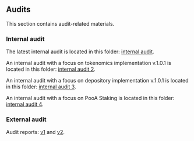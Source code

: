 ## Audits
This section contains audit-related materials.

### Internal audit
The latest internal audit is located in this folder: [internal audit](https://github.com/valory-xyz/autonolas-tokenomics/blob/main/audits/internal).

An internal audit with a focus on tokenomics implementation v.1.0.1 is located in this folder: [internal audit 2](https://github.com/valory-xyz/autonolas-tokenomics/blob/main/audits/internal2).

An internal audit with a focus on depository implementation v.1.0.1 is located in this folder: [internal audit 3](https://github.com/valory-xyz/autonolas-tokenomics/blob/main/audits/internal3).

An internal audit with a focus on PooA Staking is located in this folder: [internal audit 4](https://github.com/valory-xyz/autonolas-tokenomics/blob/main/audits/internal4).

### External audit
Audit reports: [v1](https://github.com/valory-xyz/autonolas-tokenomics/blob/main/audits/Autonolas%20Tokenomics%20Smart%20Contract%20Audit.pdf) and [v2](https://sourcehat.com/audits/AutonolasTokenomics/).
